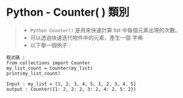 # Python - Counter( ) 類別
> * ```Python Counter()``` 是用來快速計算 list 中每個元素出現的次數。  
> * 可以透過快速迭代物件中的元素，產生一個 字典
> * 以下舉一個例子 :
```
程式碼 :
from collections import Counter
my_list_count = Counter(my_list)
print(my_list_count)

Input : my_list = [1, 2, 3, 4, 5, 1, 2, 3, 4, 5]
output : Counter({1: 2, 2: 2, 3: 2, 4: 2, 5: 2})
```
